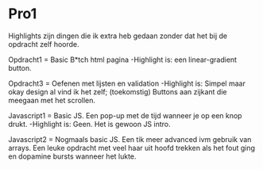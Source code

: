 # Pro1

Highlights zijn dingen die ik extra heb gedaan zonder dat het bij de opdracht zelf hoorde.

Opdracht1 = Basic B*tch html pagina -Highlight is: een linear-gradient button.

Opdracht3 = Oefenen met lijsten en validation -Highlight is: Simpel maar okay design al vind ik het zelf; (toekomstig) Buttons aan zijkant die meegaan met het scrollen.

Javascript1 = Basic JS. Een pop-up met de tijd wanneer je op een knop drukt. -Highlight is: Geen. Het is gewoon JS intro.

Javascript2 = Nogmaals basic JS. Een tik meer advanced ivm gebruik van arrays. Een leuke opdracht met veel haar uit hoofd trekken als het fout ging en dopamine bursts wanneer het lukte.